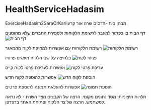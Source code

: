 # HealthServiceHadasim
ExerciseHadasim2SaraOrKariמבחן בית -הדסים שרה אור קרעי 

דף הבית בו כפתור למעבר לרשימת הלקוחות ולספירת החברים שלא מחוסנים
![דף הבית](https://user-images.githubusercontent.com/87174453/197402412-2d08bfad-aa8c-4c5d-86a8-6e41592c450a.png)

רשימת הלקוחות עם אפשרות למחיקת לקוח מהמאגר
![רשימת הלקוחות](https://user-images.githubusercontent.com/87174453/197402427-3ae649fb-d4b2-4b74-9787-ceadba209003.png)

בלחיצה על שם הלקוח מוצגים פרטיו
![פרטי לקוח](https://user-images.githubusercontent.com/87174453/197402395-e7677670-9c17-4f19-9f76-76d0dad20fdd.png)

אפשרות לעריכת פרטי לקוח קיים
![עריכת פרטי לקוח](https://user-images.githubusercontent.com/87174453/197402424-a7c33efe-2775-4d4b-99db-e85dae07a981.png)

אפשרות להוספת לקוח חדש
![הוספת לקוח חדש](https://user-images.githubusercontent.com/87174453/197402423-839da16e-8bab-4952-a216-4021277d16b2.png)

אפשרות להעלאת תמונה לתוספת פרטים
![הוספת תמונה](https://user-images.githubusercontent.com/87174453/197402417-2ff11054-4a2d-4162-a59d-4c4dfb39b00b.png)


תלויות חיצוניות:
מסד נתונים מקומי.
הרצה של הקבצים מצד השרת - לא נראה למשתמש.
הרצה של צד הלקוח ופתיחת האתר בדפדפן.
